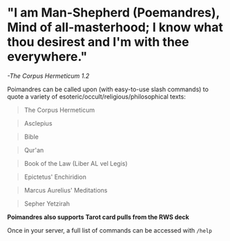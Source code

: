 # "I am Man-Shepherd (Poemandres), Mind of all-masterhood; I know what thou desirest and I'm with thee everywhere."

*-The Corpus Hermeticum 1.2*

Poimandres can be called upon (with easy-to-use slash commands) to quote a variety of esoteric/occult/religious/philosophical texts:

> The Corpus Hermeticum

> Asclepius

> Bible

> Qur'an

> Book of  the Law (Liber AL vel Legis)

> Epictetus' Enchiridion

> Marcus Aurelius' Meditations

> Sepher Yetzirah

**Poimandres also supports Tarot card pulls from the RWS deck**

Once in your server, a full list of commands can be accessed with `/help`
